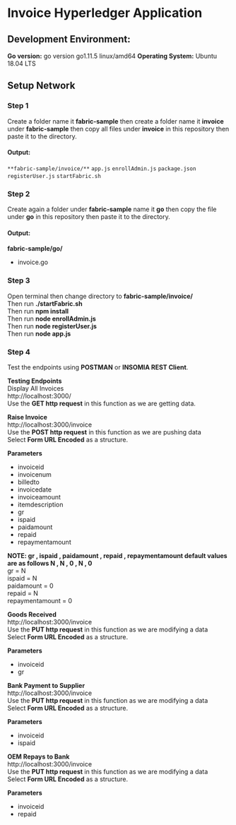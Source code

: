 # Invoice Hyperledger Application

## Development Environment:
**Go version:** go version go1.11.5 linux/amd64
**Operating System:** Ubuntu 18.04 LTS

## Setup Network

### Step 1
Create a folder name it **fabric-sample** then create a folder name it **invoice** under **fabric-sample**
then copy all files under **invoice** in this repository then paste it to the directory.
#### Output:
```**fabric-sample/invoice/**```
```app.js```
```enrollAdmin.js```
```package.json```
```registerUser.js```
```startFabric.sh```

### Step 2
Create again a folder under **fabric-sample** name it **go**
then copy the file under **go** in this repository then paste it to the directory.
#### Output:
**fabric-sample/go/**
- invoice.go

### Step 3
Open terminal then change directory to **fabric-sample/invoice/**
<br> Then run **./startFabric.sh**
<br> Then run **npm install**
<br> Then run **node enrollAdmin.js**
<br> Then run **node registerUser.js**
<br> Then run **node app.js**

### Step 4
Test the endpoints using **POSTMAN** or **INSOMIA REST Client**.

**Testing Endpoints**
<br> Display All Invoices
<br> http://localhost:3000/
<br> Use the **GET http request** in this function as we are getting data.

**Raise Invoice**
<br> http://localhost:3000/invoice
<br> Use the **POST http request** in this function as we are pushing data
<br> Select **Form URL Encoded** as a structure.

**Parameters**
- invoiceid
- invoicenum
- billedto
- invoicedate
- invoiceamount
- itemdescription
- gr
- ispaid
- paidamount
- repaid
- repaymentamount

**NOTE: gr , ispaid , paidamount , repaid , repaymentamount default values are as follows N , N , 0 , N , 0**
<br> gr = N 
<br> ispaid = N 
<br> paidamount = 0 
<br> repaid = N 
<br> repaymentamount = 0 

**Goods Received**
<br> http://localhost:3000/invoice
<br> Use the **PUT http request** in this function as we are modifying a data
<br> Select **Form URL Encoded** as a structure.

**Parameters**
- invoiceid
- gr

**Bank Payment to Supplier**
<br> http://localhost:3000/invoice
<br> Use the **PUT http request** in this function as we are modifying a data
<br> Select **Form URL Encoded** as a structure.

**Parameters**
- invoiceid
- ispaid

**OEM Repays to Bank**
<br> http://localhost:3000/invoice
<br> Use the **PUT http request** in this function as we are modifying a data
<br> Select **Form URL Encoded** as a structure.

**Parameters**
- invoiceid
- repaid
